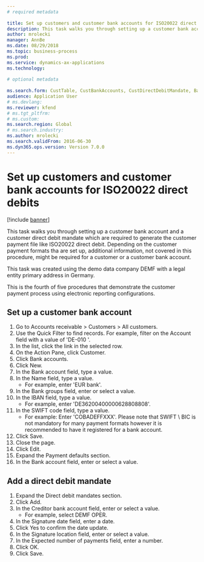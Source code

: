 ```yaml
--- 
# required metadata 
 
title: Set up customers and customer bank accounts for ISO20022 direct debits
description: This task walks you through setting up a customer bank account and a customer direct debit mandate which are required to generate the customer payment file like ISO20022 direct debit. 
author: mrolecki
manager: AnnBe 
ms.date: 08/29/2018
ms.topic: business-process 
ms.prod:  
ms.service: dynamics-ax-applications 
ms.technology:  
 
# optional metadata 
 
ms.search.form: CustTable, CustBankAccounts, CustDirectDebitMandate, BankAccountTableLookUp,  LogisticsAddressCityLookup   
audience: Application User 
# ms.devlang:  
ms.reviewer: kfend
# ms.tgt_pltfrm:  
# ms.custom:  
ms.search.region: Global
# ms.search.industry: 
ms.author: mrolecki
ms.search.validFrom: 2016-06-30 
ms.dyn365.ops.version: Version 7.0.0 
---
```

# Set up customers and customer bank accounts for ISO20022 direct debits

[!include [banner](../../includes/banner.md)]

This task walks you through setting up a customer bank account and a customer direct debit mandate which are required to generate the customer payment file like ISO20022 direct debit. Depending on the customer payment formats tha are set up, additional information, not covered in this procedure, might be required for a customer or a customer bank account. 

This task was created using the demo data company DEMF with a legal entity primary address in Germany.



This is the fourth of five procedures that demonstrate the customer payment process using electronic reporting configurations.


## Set up a customer bank account
1. Go to Accounts receivable > Customers > All customers.
2. Use the Quick Filter to find records. For example, filter on the Account field with a value of 'DE-010 '.
3. In the list, click the link in the selected row.
4. On the Action Pane, click Customer.
5. Click Bank accounts.
6. Click New.
7. In the Bank account field, type a value.
8. In the Name field, type a value.
    * For example, enter 'EUR bank'.  
9. In the Bank groups field, enter or select a value.
10. In the IBAN field, type a value.
    * For example, enter 'DE36200400000628808808'.  
11. In the SWIFT code field, type a value.
    * For example: Enter 'COBADEFFXXX'.  Please note that SWIFT \ BIC is not mandatory for many payment formats however it is recommended to have it registered for a bank account.  
12. Click Save.
13. Close the page.
14. Click Edit.
15. Expand the Payment defaults section.
16. In the Bank account field, enter or select a value.

## Add a direct debit mandate
1. Expand the Direct debit mandates section.
2. Click Add.
3. In the Creditor bank account field, enter or select a value.
    * For example, select DEMF OPER.  
4. In the Signature date field, enter a date.
5. Click Yes to confirm the date update.
6. In the Signature location field, enter or select a value.
7. In the Expected number of payments field, enter a number.
8. Click OK.
9. Click Save.

